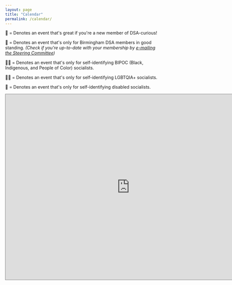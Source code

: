 ```yaml
---
layout: page
title: "Calendar"
permalink: /calendar/
---
```


<p>🍞 = Denotes an event that's great if you're a new member of DSA-curious!
<p>🌹 = Denotes an event that's only for Birmingham DSA members in good standing. <i>(Check if you're up-to-date with your membership by <a href="mailto:steering@bhamdsa.org?subject=Membership Check">e-mailing the Steering Committee</a>)</i>
<p>✊🏿 = Denotes an event that's only for self-identifying BIPOC (Black, Indigenous, and People of Color) socialists.
<p>🏳️‍🌈 = Denotes an event that's only for self-identifying LGBTQIA+ socialists.
<p>🩶 = Denotes an event that's only for self-identifying disabled socialists.
<p><iframe src="https://calendar.google.com/calendar/embed?height=600&wkst=1&bgcolor=%23ffffff&ctz=America%2FChicago&mode=AGENDA&showNav=1&showTitle=1&title=Birmingham%20DSA%20Events%20Calendar&src=Z3ZncjcxMjR2aWVkZ2t2a2hpZzY1dWw2cW9AZ3JvdXAuY2FsZW5kYXIuZ29vZ2xlLmNvbQ&src=ZW4udXNhI2hvbGlkYXlAZ3JvdXAudi5jYWxlbmRhci5nb29nbGUuY29t&color=%23D50000&color=%230B8043" style="border:solid 1px #777" width="800" height="600" frameborder="0" scrolling="no"></iframe>
